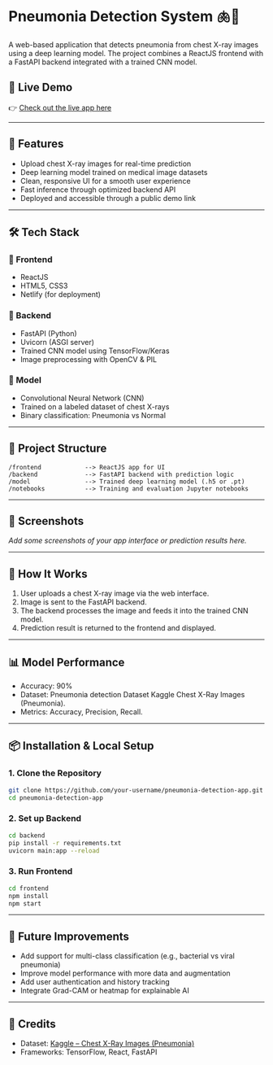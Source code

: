 
# Pneumonia Detection System 🫁🧠

A web-based application that detects pneumonia from chest X-ray images using a deep learning model. The project combines a ReactJS frontend with a FastAPI backend integrated with a trained CNN model.

## 🚀 Live Demo

👉 [Check out the live app here](https://pneumoniadetectionsystem.netlify.app/)

---

## 🧩 Features

- Upload chest X-ray images for real-time prediction
- Deep learning model trained on medical image datasets
- Clean, responsive UI for a smooth user experience
- Fast inference through optimized backend API
- Deployed and accessible through a public demo link

---

## 🛠️ Tech Stack

### 🔹 Frontend
- ReactJS
- HTML5, CSS3
- Netlify (for deployment)

### 🔹 Backend
- FastAPI (Python)
- Uvicorn (ASGI server)
- Trained CNN model using TensorFlow/Keras
- Image preprocessing with OpenCV & PIL

### 🔹 Model
- Convolutional Neural Network (CNN)
- Trained on a labeled dataset of chest X-rays
- Binary classification: Pneumonia vs Normal

---

## 📂 Project Structure

```
/frontend            --> ReactJS app for UI
/backend             --> FastAPI backend with prediction logic
/model               --> Trained deep learning model (.h5 or .pt)
/notebooks           --> Training and evaluation Jupyter notebooks
```

---

## 📸 Screenshots

*Add some screenshots of your app interface or prediction results here.*

---

## 🔄 How It Works

1. User uploads a chest X-ray image via the web interface.
2. Image is sent to the FastAPI backend.
3. The backend processes the image and feeds it into the trained CNN model.
4. Prediction result is returned to the frontend and displayed.

---

## 📊 Model Performance

- Accuracy: 90% 
- Dataset: Pneumonia detection Dataset Kaggle Chest X-Ray Images (Pneumonia).
- Metrics: Accuracy, Precision, Recall.

---

## 📦 Installation & Local Setup

### 1. Clone the Repository

```bash
git clone https://github.com/your-username/pneumonia-detection-app.git
cd pneumonia-detection-app
```

### 2. Set up Backend

```bash
cd backend
pip install -r requirements.txt
uvicorn main:app --reload
```

### 3. Run Frontend

```bash
cd frontend
npm install
npm start
```

---

## 🧠 Future Improvements

- Add support for multi-class classification (e.g., bacterial vs viral pneumonia)
- Improve model performance with more data and augmentation
- Add user authentication and history tracking
- Integrate Grad-CAM or heatmap for explainable AI

---

## 🙌 Credits

- Dataset: [Kaggle – Chest X-Ray Images (Pneumonia)](https://www.kaggle.com/datasets/paultimothymooney/chest-xray-pneumonia)
- Frameworks: TensorFlow, React, FastAPI

